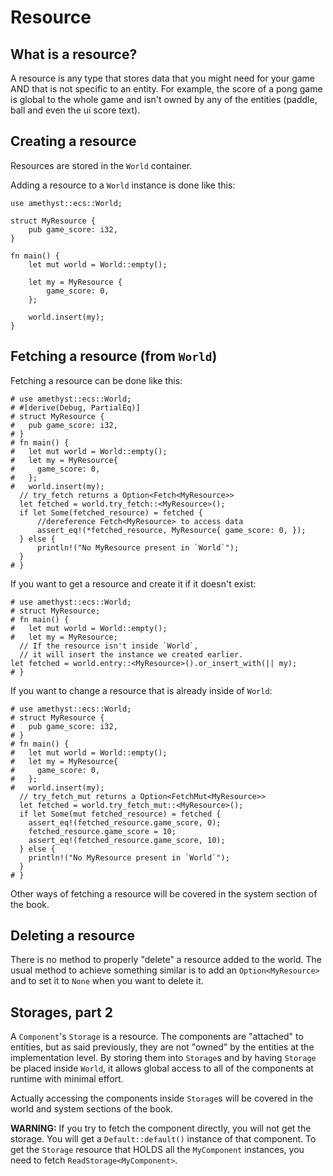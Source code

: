 # Resource

## What is a resource?

A resource is any type that stores data that you might need for your game AND that is not specific to an entity.
For example, the score of a pong game is global to the whole game and isn't owned by any of the entities (paddle, ball and even the ui score text).

## Creating a resource

Resources are stored in the `World` container.

Adding a resource to a `World` instance is done like this:

```rust,edition2018,no_run,noplaypen
use amethyst::ecs::World;

struct MyResource {
    pub game_score: i32,
}

fn main() {
    let mut world = World::empty();
    
    let my = MyResource {
        game_score: 0,
    };
    
    world.insert(my);
}
```

## Fetching a resource (from `World`)

Fetching a resource can be done like this:
```rust,edition2018,no_run,noplaypen
# use amethyst::ecs::World;
# #[derive(Debug, PartialEq)]
# struct MyResource {
#   pub game_score: i32,
# }
# fn main() {
#   let mut world = World::empty();
#   let my = MyResource{
#     game_score: 0,
#   };
#   world.insert(my);
  // try_fetch returns a Option<Fetch<MyResource>>
  let fetched = world.try_fetch::<MyResource>();
  if let Some(fetched_resource) = fetched {
      //dereference Fetch<MyResource> to access data
      assert_eq!(*fetched_resource, MyResource{ game_score: 0, });
  } else {
      println!("No MyResource present in `World`");
  }
# }
```

If you want to get a resource and create it if it doesn't exist:
```rust,edition2018,no_run,noplaypen
# use amethyst::ecs::World;
# struct MyResource;
# fn main() {
#   let mut world = World::empty();
#   let my = MyResource;
  // If the resource isn't inside `World`, 
  // it will insert the instance we created earlier.
let fetched = world.entry::<MyResource>().or_insert_with(|| my);
# }
```

If you want to change a resource that is already inside of `World`:
```rust,edition2018,no_run,noplaypen
# use amethyst::ecs::World;
# struct MyResource {
#   pub game_score: i32,
# }
# fn main() {
#   let mut world = World::empty();
#   let my = MyResource{
#     game_score: 0,
#   };
#   world.insert(my);
  // try_fetch_mut returns a Option<FetchMut<MyResource>>
  let fetched = world.try_fetch_mut::<MyResource>();
  if let Some(mut fetched_resource) = fetched {
    assert_eq!(fetched_resource.game_score, 0);
    fetched_resource.game_score = 10;
    assert_eq!(fetched_resource.game_score, 10);
  } else {
    println!("No MyResource present in `World`");
  }
# }
```

Other ways of fetching a resource will be covered in the system section of the book.

## Deleting a resource

There is no method to properly "delete" a resource added to the world.
The usual method to achieve something similar is to add an `Option<MyResource>` and to set it to `None` when you want to delete it.

## Storages, part 2

A `Component`'s `Storage` is a resource.
The components are "attached" to entities, but as said previously, they are not "owned" by the entities at the implementation level.
By storing them into `Storage`s and by having `Storage` be placed inside `World`,
it allows global access to all of the components at runtime with minimal effort.

Actually accessing the components inside `Storage`s will be covered in the world and system sections of the book.

**WARNING:**
If you try to fetch the component directly, you will not get the storage. You will get a `Default::default()` instance of that component.
To get the `Storage` resource that HOLDS all the `MyComponent` instances, you need to fetch `ReadStorage<MyComponent>`.
